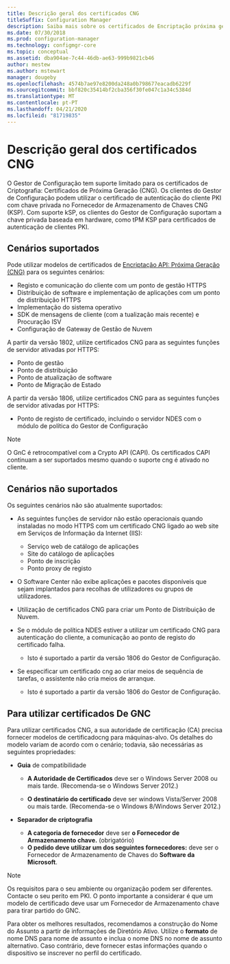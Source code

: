 ```yaml
---
title: Descrição geral dos certificados CNG
titleSuffix: Configuration Manager
description: Saiba mais sobre os certificados de Encriptação próxima geração (CNG) para clientes e servidores do Gestor de Configuração.
ms.date: 07/30/2018
ms.prod: configuration-manager
ms.technology: configmgr-core
ms.topic: conceptual
ms.assetid: dba904ae-7c44-46db-ae63-999b9821cb46
author: mestew
ms.author: mstewart
manager: dougeby
ms.openlocfilehash: 4574b7ae97e8200da248a0b798677eacadb6229f
ms.sourcegitcommit: bbf820c35414bf2cba356f30fe047c1a34c5384d
ms.translationtype: MT
ms.contentlocale: pt-PT
ms.lasthandoff: 04/21/2020
ms.locfileid: "81719835"
---
```

# <a name="cng-certificates-overview"></a>Descrição geral dos certificados CNG
<!-- 1356191 --> 

O Gestor de Configuração tem suporte limitado para os certificados de Criptografia: Certificados de Próxima Geração (CNG). Os clientes do Gestor de Configuração podem utilizar o certificado de autenticação do cliente PKI com chave privada no Fornecedor de Armazenamento de Chaves CNG (KSP). Com suporte kSP, os clientes do Gestor de Configuração suportam a chave privada baseada em hardware, como tPM KSP para certificados de autenticação de clientes PKI.

## <a name="supported-scenarios"></a>Cenários suportados
Pode utilizar modelos de certificados de [Encriptação API: Próxima Geração (CNG)](https://msdn.microsoft.com/library/windows/desktop/bb204775.aspx) para os seguintes cenários:

- Registo e comunicação do cliente com um ponto de gestão HTTPS   
- Distribuição de software e implementação de aplicações com um ponto de distribuição HTTPS   
- Implementação do sistema operativo  
- SDK de mensagens de cliente (com a tualização mais recente) e Procuração ISV   
- Configuração de Gateway de Gestão de Nuvem  

A partir da versão 1802, utilize certificados CNG para as seguintes funções de servidor ativadas por HTTPS: <!-- 1357314 -->   
- Ponto de gestão
- Ponto de distribuição
- Ponto de atualização de software
- Ponto de Migração de Estado     

A partir da versão 1806, utilize certificados CNG para as seguintes funções de servidor ativadas por HTTPS:

- Ponto de registo de certificado, incluindo o servidor NDES com o módulo de política do Gestor de Configuração <!--1357314-->

> [!NOTE]
> O GnC é retrocompatível com a Crypto API (CAPI). Os certificados CAPI continuam a ser suportados mesmo quando o suporte cng é ativado no cliente.

## <a name="unsupported-scenarios"></a>Cenários não suportados

Os seguintes cenários não são atualmente suportados:

- As seguintes funções de servidor não estão operacionais quando instaladas no modo HTTPS com um certificado CNG ligado ao web site em Serviços de Informação da Internet (IIS): 
    - Serviço web de catálogo de aplicações
    - Site do catálogo de aplicações
    - Ponto de inscrição  
    - Ponto proxy de registo  

- O Software Center não exibe aplicações e pacotes disponíveis que sejam implantados para recolhas de utilizadores ou grupos de utilizadores.

- Utilização de certificados CNG para criar um Ponto de Distribuição de Nuvem.

- Se o módulo de política NDES estiver a utilizar um certificado CNG para autenticação do cliente, a comunicação ao ponto de registo do certificado falha. 
    - Isto é suportado a partir da versão 1806 do Gestor de Configuração.

- Se especificar um certificado cng ao criar meios de sequência de tarefas, o assistente não cria meios de arranque.
    - Isto é suportado a partir da versão 1806 do Gestor de Configuração.

## <a name="to-use-cng-certificates"></a>Para utilizar certificados De GNC

Para utilizar certificados CNG, a sua autoridade de certificação (CA) precisa fornecer modelos de certificadocng para máquinas-alvo. Os detalhes do modelo variam de acordo com o cenário; todavia, são necessárias as seguintes propriedades:

- **Guia** de compatibilidade

    - **A Autoridade de Certificados** deve ser o Windows Server 2008 ou mais tarde. (Recomenda-se o Windows Server 2012.)

    - **O destinatário do certificado** deve ser windows Vista/Server 2008 ou mais tarde. (Recomenda-se o Windows 8/Windows Server 2012.)

- **Separador de criptografia**

    - **A categoria de fornecedor** deve ser **o Fornecedor de Armazenamento chave.** (obrigatório)
    - **O pedido deve utilizar um dos seguintes fornecedores:** deve ser o Fornecedor de Armazenamento de Chaves do **Software da Microsoft**. 

> [!NOTE]
> Os requisitos para o seu ambiente ou organização podem ser diferentes. Contacte o seu perito em PKI. O ponto importante a considerar é que um modelo de certificado deve usar um Fornecedor de Armazenamento chave para tirar partido do GNC.

Para obter os melhores resultados, recomendamos a construção do Nome do Assunto a partir de informações de Diretório Ativo. Utilize o **formato** de nome DNS para nome de assunto e inclua o nome DNS no nome de assunto alternativo. Caso contrário, deve fornecer estas informações quando o dispositivo se inscrever no perfil do certificado.
